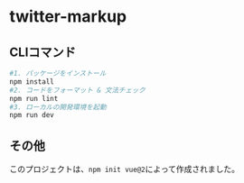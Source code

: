 # twitter-markup
## CLIコマンド
```bash
#1. パッケージをインストール
npm install
#2. コードをフォーマット & 文法チェック
npm run lint
#3. ローカルの開発環境を起動
npm run dev
```

## その他
このプロジェクトは、`npm init vue@2`によって作成されました。